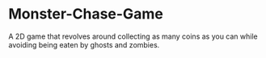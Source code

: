 # Monster-Chase-Game
A 2D game that revolves around collecting as many coins as you can while avoiding being eaten by ghosts and zombies.
